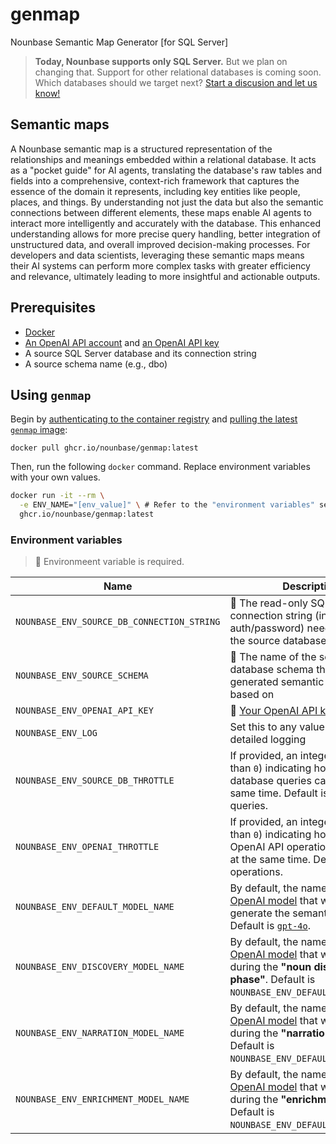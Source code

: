 # genmap
Nounbase Semantic Map Generator [for SQL Server]

> __Today, Nounbase supports only SQL Server.__ But we plan on changing that. Support for other relational databases is coming soon. Which databases should we target next? [Start a discusion and let us know!](https://github.com/nounbase/genmap/discussions)

## Semantic maps

A Nounbase semantic map is a structured representation of the relationships and meanings embedded within a relational database. It acts as a "pocket guide" for AI agents, translating the database's raw tables and fields into a comprehensive, context-rich framework that captures the essence of the domain it represents, including key entities like people, places, and things. By understanding not just the data but also the semantic connections between different elements, these maps enable AI agents to interact more intelligently and accurately with the database. This enhanced understanding allows for more precise query handling, better integration of unstructured data, and overall improved decision-making processes. For developers and data scientists, leveraging these semantic maps means their AI systems can perform more complex tasks with greater efficiency and relevance, ultimately leading to more insightful and actionable outputs.

## Prerequisites

- [Docker](https://docs.docker.com/engine/install/)
- [An OpenAI API account](https://platform.openai.com/signup) and [an OpenAI API key](https://platform.openai.com/account/api-keys)
- A source SQL Server database and its connection string
- A source schema name (e.g., dbo)

## Using `genmap`

Begin by [authenticating to the container registry](https://docs.github.com/en/packages/working-with-a-github-packages-registry/working-with-the-container-registry#authenticating-in-a-github-actions-workflow) and [pulling the latest `genmap` image](https://docs.github.com/en/packages/working-with-a-github-packages-registry/working-with-the-container-registry#pulling-container-images):

```shell
docker pull ghcr.io/nounbase/genmap:latest
```

Then, run the following `docker` command. Replace environment variables with your own values.

```sh
docker run -it --rm \
  -e ENV_NAME="[env_value]" \ # Refer to the "environment variables" section below
  ghcr.io/nounbase/genmap:latest
```

### Environment variables

> 🔴 Environmeent variable is required.


| Name | Description |
| --- | --- |
| `NOUNBASE_ENV_SOURCE_DB_CONNECTION_STRING` | 🔴 The read-only SQL Server connection string (including basic auth/password) needed to query the source database |
| `NOUNBASE_ENV_SOURCE_SCHEMA` | 🔴 The name of the source database schema that the generated semantic map will be based on |
| `NOUNBASE_ENV_OPENAI_API_KEY` | 🔴 [Your OpenAI API key](https://platform.openai.com/account/api-keys) |
| `NOUNBASE_ENV_LOG` | Set this to any value to enable detailed logging |
| `NOUNBASE_ENV_SOURCE_DB_THROTTLE` | If provided, an integer (greater than `0`) indicating how many database queries can occur at the same time. Default is `20` database queries. |
| `NOUNBASE_ENV_OPENAI_THROTTLE` | If provided, an integer (greater than `0`) indicating how many OpenAI API operations can occur at the same time. Default is `20` API operations. |
| `NOUNBASE_ENV_DEFAULT_MODEL_NAME` | By default, the name of [the OpenAI model](https://platform.openai.com/docs/models) that will be used to generate the semantic map. Default is [`gpt-4o`](https://platform.openai.com/docs/models/gpt-4o). |
| `NOUNBASE_ENV_DISCOVERY_MODEL_NAME` | By default, the name of [the OpenAI model](https://platform.openai.com/docs/models) that will be used during the **"noun discovery phase"**. Default is `NOUNBASE_ENV_DEFAULT_MODEL_NAME`. |
| `NOUNBASE_ENV_NARRATION_MODEL_NAME` | By default, the name of [the OpenAI model](https://platform.openai.com/docs/models) that will be used during the **"narration phase"**. Default is `NOUNBASE_ENV_DEFAULT_MODEL_NAME`. |
| `NOUNBASE_ENV_ENRICHMENT_MODEL_NAME` | By default, the name of [the OpenAI model](https://platform.openai.com/docs/models) that will be used during the **"enrichment phase"**. Default is `NOUNBASE_ENV_DEFAULT_MODEL_NAME`. |

